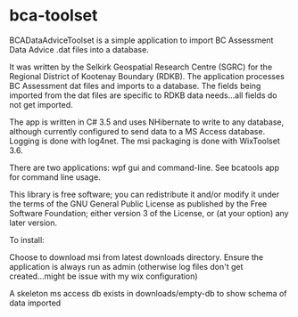 bca-toolset
===========

BCADataAdviceToolset is a simple application to import BC Assessment Data Advice .dat files into a database.  

It was written by the Selkirk Geospatial Research Centre (SGRC) for the Regional District of Kootenay Boundary (RDKB).  The application processes BC Assessment dat files and imports to a database.  The fields being imported from the dat files are specific to RDKB data needs...all fields do not get imported.

The app is written in C# 3.5 and uses NHibernate to write to any database, although currently configured to send data to a MS Access database.  Logging is done with log4net.  The msi packaging is done with WixToolset 3.6.

There are two applications: wpf gui and command-line.  See bcatools app for command line usage.

This library is free software; you can redistribute it and/or modify it under
the terms of the GNU General Public License as published by the Free
Software Foundation; either version 3 of the License, or (at your option)
any later version.


To install:

Choose to download msi from latest downloads directory.  Ensure the application is always run as admin (otherwise log files don't get created...might be issue with my wix configuration)


A skeleton ms access db exists in downloads/empty-db to show schema of data imported
